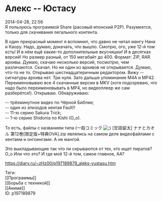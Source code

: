 Алекс -- Юстасу
================

   
 2014-04-28, 22:56   
  Я пользуюсь программой Share (расовый японский P2P). Разумеется, только для скачивания легального контента.   
   
 В один прекрасный момент я вспомнил, что давно не читал мангу Нана и Каору. Надо, думаю, докачать, что вышло. Смотрю, ого, уже 12-й том есть! И в нём ещё какие-то дополнительные вкусняшки! И в десятках версий! Но размер разный, от 150 мегабайт до 400. Формат: ZIP, RAR архивы. Думаю, скачаю несколько версий, посмотрю, чем различаются. Скачал. Но ни один из архивов не открывается. Думаю, что-то не то. Открываю шестнадцатеричным редактором. Вижу -- сигнатуры архива нет. Три нуля. Зато дальше упоминание M4A и MP42. Переименовываю все 4 скачанные версии в MKV (хотя подозреваю, что надо было переименовывать в MP4, но видеоплеер же сам разберётся!). Открываю. Обнаруживаю:   
   
 -- трёхминутное видео по Чёрной Библии;   
 -- один из эпизодов хентая Fault!!   
 -- 11-ю серию Sakura Trick;   
 -- 1-ю серию Shidonia no Kishi (O\_o).   
   
 То есть, файлы с названием типа (一般コミック ![;)](http://static.diary.ru/picture/1136.gif) [甘詰留太] ナナとカオル 第12巻[限定版+特典OVA].zip являлись на самом деле видеофайлами с хентаем и онгоингами. А не мангой.   
   
 Это выкладывающие так что ли скрываются от тех, кто ищет пиратов? О\_о Или что это? И где мой 12-й том, самое главное, АА?   
    
 <https://diary.ru/~zHz00/p197189879_aleks-yustasu.htm>   
   
 Теги:   
 [[Программы]]   
 [[Борьба с техникой]]   
 [[Аниме]]   
 ID: p197189879